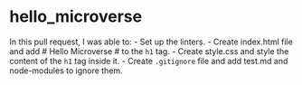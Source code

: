 # hello_microverse
In this pull request, I was able to:
     -  Set up the linters.
     -  Create index.html file and add # Hello Microverse # to the `h1` tag.
     -  Create style.css and style the content of the `h1` tag inside it.
     -   Create `.gitignore` file and add test.md and node-modules to ignore them.